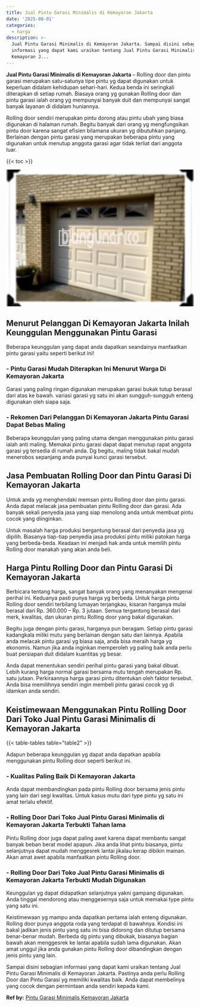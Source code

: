 ```yaml
---
title: Jual Pintu Garasi Minimalis di Kemayoran Jakarta
date: '2025-08-01'
categories:
  - harga
description: >-
  Jual Pintu Garasi Minimalis di Kemayoran Jakarta. Sampai disini sebagian
  informasi yang dapat kami uraikan tentang Jual Pintu Garasi Minimalis di
  Kemayoran J...
---
```


**Jual Pintu Garasi Minimalis di Kemayoran Jakarta** – Rolling door dan pintu garasi merupakan satu-satunya tipe pintu yg dapat digunakan untuk keperluan didalam kehidupan sehari-hari. Kedua benda ini seringkali diterapkan di setiap rumah. Biasaya orang yg gunakan Rolling door dan pintu garasi ialah orang yg mempunyai banyak duit dan mempunyai sangat banyak layanan di didalam huniannya.

Rolling door sendiri merupakan pintu dorong atau pintu ubah yang biasa digunakan di halaman rumah. Begitu banyak dari orang yg mengfungsikan pintu door karena sangat efisien bilamana ukuran yg dibutuhkan panjang. Berlainan dengan pintu garasi yang merupakan beberapa pintu yang digunakan untuk menutup anggota garasi agar tidak terliat dari anggota luar.

{{< toc >}}

![Jual Pintu Garasi Minimalis di Kemayoran Jakarta](/images/pintu-garasi-67.png)

## Menurut Pelanggan Di Kemayoran Jakarta Inilah Keunggulan Menggunakan Pintu Garasi

Beberapa keunggulan yang dapat anda dapatkan seandainya manfaatkan pintu garasi yaitu seperti berikut ini!

### \- Pintu Garasi Mudah Diterapkan Ini Menurut Warga Di Kemayoran Jakarta

Garasi yang paling ringan digunakan merupakan garasi bukak tutup berasal dari atas ke bawah. variasi garasi yg satu ini akan sungguh-sungguh enteng digunakan oleh siapa saja.

### \- Rekomen Dari Pelanggan Di Kemayoran Jakarta Pintu Garasi Dapat Bebas Maling

Beberapa keunggulan yang paling utama dengan menggunakan pintu garasi ialah anti maling. Memakai pintu garasi dapat dapat menutup rapat anggota garasi yg tersedia di rumah anda. Dg begitu, maling tidak bakal mudah menerobos sepanjang anda punyai kunci garasi tersebut.

## Jasa Pembuatan Rolling Door dan Pintu Garasi Di Kemayoran Jakarta

Untuk anda yg menghendaki memsan pintu Rolling door dan pintu garasi. Anda dapat melacak jasa pembuatan pintu Rolling door dan garasi. Ada banyak sekali penyedia jasa yang siap menolong anda untuk membuat pintu cocok yang diinginkan.

Untuk masalah harga produksi bergantung berasal dari penyedia jasa yg dipilih. Biasanya tiap-tiap penyedia jasa produksi pintu miliki patokan harga yang berbeda-beda. Keadaan ini menjadi hak anda untuk memilih pintu Rolling door manakah yang akan anda beli.

## Harga Pintu Rolling Door dan Pintu Garasi Di Kemayoran Jakarta

Berbicara tentang harga, sangat banyak orang yang menanyakan mengenai perihal ini. Keduanya pasti punya harga yg berbeda. Untuk harga pintu Rolling door sendiri terbilang lumayan terjangkau, kisaran harganya mulai berasal dari Rp. 360.000 – Rp. 3 jutaan. Semua tergantung berasal dari merk, kwalitas, dan ukuran pintu Rolling door yang bakal digunakan.

Begitu juga dengan pintu garasi, harganya pun beragam. Setiap pintu garasi kadangkala miliki mutu yang berlainan dengan satu dan lainnya. Apabila anda melacak pintu garasi yg biasa saja, anda bisa meraih harga yg ekonomis. Namun jika anda inginkan memperoleh yg paling baik anda perlu buat persiapan duit didalam kuantitas yg besar.

Anda dapat menentukan sendiri perihal pintu garasi yang bakal dibuat. Lebih kurang harga normal garasi bersama mutu tengah merupakan Rp. satu jutaan. Perkiraannya harga garasi pintu ditentukan oleh faktor tersebut. Anda bisa memilihnya sendiri ingin membeli pintu garasi cocok yg di idamkan anda sendiri.

## Keistimewaan Menggunakan Pintu Rolling Door Dari Toko Jual Pintu Garasi Minimalis di Kemayoran Jakarta

{{< table-tables table="table2" >}}

Adapun beberapa keunggulan yg dapat anda dapatkan apabila menggunakan pintu Rolling door seperti berikut ini.

### \- Kualitas Paling Baik Di Kemayoran Jakarta

Anda dapat membandingkan pada pintu Rolling door bersama jenis pintu yang lain dari segi kwalitas. Untuk kasus mutu dari type pintu yg satu ini amat terlalu efektif.

### \- Rolling Door Dari Toko Jual Pintu Garasi Minimalis di Kemayoran Jakarta Terbukti Tahan lama

Pintu Rolling door juga dapat paling awet karena dapat membantu sangat banyak beban berat model apapun. Jika anda lihat pintu biasanya, pintu selanjutnya dapat mudah menggesrek lantai jikalau kerap dibikin mainan. Akan amat awet apabila manfaatkan pintu Rolling door.

### \- Rolling Door Dari Toko Jual Pintu Garasi Minimalis di Kemayoran Jakarta Terbukti Mudah Digunakan

Keunggulan yg dapat didapatkan selanjutnya yakni gampang digunakan. Anda tinggal mendorong atau menggesernya saja untuk memakai type pintu yang satu ini.

Keistimewaan yg mampu anda dapatkan pertama ialah enteng digunakan. Rolling door punya anggota roda yang terdapat di bawahnya. Kondisi ini bakal jadikan jenis pintu yang satu ini bisa didorong dan ditutup bersama benar-benar mudah. Berbeda dg pintu yang dibukak, biasanya bagian bawah akan menggesrek ke lantai apabila sudah lama digunakan. Akan amat unggul jika anda gunakan pintu Rolling door dibandingkan dengan jenis pintu yang lain.

Sampai disini sebagian informasi yang dapat kami uraikan tentang Jual Pintu Garasi Minimalis di Kemayoran Jakarta. Pastinya anda perlu Rolling Door dan Pintu Garasi yg memiliki kwalitas baik. Anda dapat membelinya yang cocok dengan permintaan anda sendiri kepada kami.

**Ref by:** [Pintu Garasi Minimalis Kemayoran Jakarta](https://id.wikipedia.org/wiki/Pintu)
